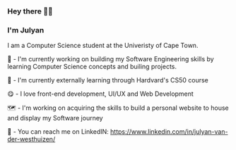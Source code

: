 ### Hey there 👋🏼
### I'm Julyan

I am a Computer Science student at the Univeristy of Cape Town. 

🔭 - I'm currently working on building my Software Engineering skills by learning Computer Science concepts and builing projects.

🌱 - I'm currently externally learning through Hardvard's CS50 course

😋 - I love front-end development, UI/UX and Web Development

🗺️ - I'm working on acquiring the skills to build a personal website to house and display my Software journey

📱 - You can reach me on LinkedIN: https://www.linkedin.com/in/julyan-van-der-westhuizen/

<!--
**julyanvdw/julyanvdw** is a ✨ _special_ ✨ repository because its `README.md` (this file) appears on your GitHub profile.

Here are some ideas to get you started:
yo
- 🔭 I’m currently working on ...
- 🌱 I’m currently learning ...
- 👯 I’m looking to collaborate on ...
- 🤔 I’m looking for help with ...
- 💬 Ask me about ...
- 📫 How to reach me: ...
- 😄 Pronouns: ...
- ⚡ Fun fact: ...
-->
